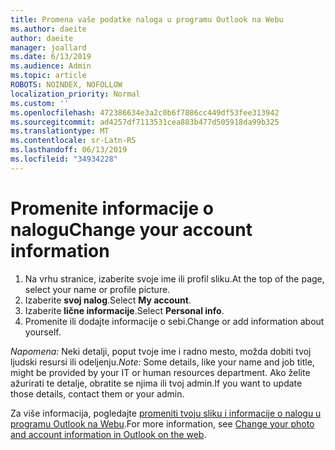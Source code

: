 ```yaml
---
title: Promena vaše podatke naloga u programu Outlook na Webu
ms.author: daeite
author: daeite
manager: joallard
ms.date: 6/13/2019
ms.audience: Admin
ms.topic: article
ROBOTS: NOINDEX, NOFOLLOW
localization_priority: Normal
ms.custom: ''
ms.openlocfilehash: 472386634e3a2c0b6f7886cc449df53fee313942
ms.sourcegitcommit: ad4257df7113531cea883b477d505918da99b325
ms.translationtype: MT
ms.contentlocale: sr-Latn-RS
ms.lasthandoff: 06/13/2019
ms.locfileid: "34934228"
---
```

# <a name="change-your-account-information"></a><span data-ttu-id="8ce09-102">Promenite informacije o nalogu</span><span class="sxs-lookup"><span data-stu-id="8ce09-102">Change your account information</span></span>

1. <span data-ttu-id="8ce09-103">Na vrhu stranice, izaberite svoje ime ili profil sliku.</span><span class="sxs-lookup"><span data-stu-id="8ce09-103">At the top of the page, select your name or profile picture.</span></span>
1. <span data-ttu-id="8ce09-104">Izaberite **svoj nalog**.</span><span class="sxs-lookup"><span data-stu-id="8ce09-104">Select **My account**.</span></span>
1. <span data-ttu-id="8ce09-105">Izaberite **lične informacije**.</span><span class="sxs-lookup"><span data-stu-id="8ce09-105">Select **Personal info**.</span></span>
1. <span data-ttu-id="8ce09-106">Promenite ili dodajte informacije o sebi.</span><span class="sxs-lookup"><span data-stu-id="8ce09-106">Change or add information about yourself.</span></span>

<span data-ttu-id="8ce09-107">*Napomena:* Neki detalji, poput tvoje ime i radno mesto, možda dobiti tvoj ljudski resursi ili odeljenju.</span><span class="sxs-lookup"><span data-stu-id="8ce09-107">*Note:* Some details, like your name and job title, might be provided by your IT or human resources department.</span></span> <span data-ttu-id="8ce09-108">Ako želite ažurirati te detalje, obratite se njima ili tvoj admin.</span><span class="sxs-lookup"><span data-stu-id="8ce09-108">If you want to update those details, contact them or your admin.</span></span>

<span data-ttu-id="8ce09-109">Za više informacija, pogledajte [promeniti tvoju sliku i informacije o nalogu u programu Outlook na Webu](https://support.office.com/article/b2dbb289-851d-4bed-93c3-3e136f5659ec).</span><span class="sxs-lookup"><span data-stu-id="8ce09-109">For more information, see [Change your photo and account information in Outlook on the web](https://support.office.com/article/b2dbb289-851d-4bed-93c3-3e136f5659ec).</span></span>